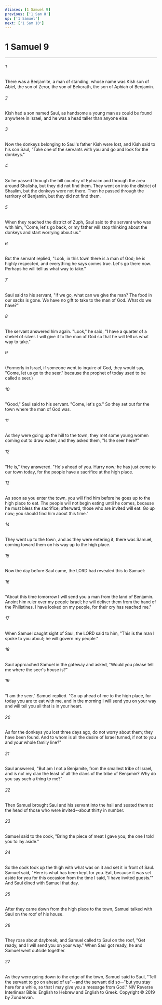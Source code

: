 ```yaml
---
Aliases: [1 Samuel 9]
previous: ['1 Sam 8']
up: ['1 Samuel']
next: ['1 Sam 10']
---
```

# 1 Samuel 9

***


###### 1 
There was a Benjamite, a man of standing, whose name was Kish son of Abiel, the son of Zeror, the son of Bekorath, the son of Aphiah of Benjamin. 

###### 2 
Kish had a son named Saul, as handsome a young man as could be found anywhere in Israel, and he was a head taller than anyone else. 

###### 3 
Now the donkeys belonging to Saul's father Kish were lost, and Kish said to his son Saul, "Take one of the servants with you and go and look for the donkeys." 

###### 4 
So he passed through the hill country of Ephraim and through the area around Shalisha, but they did not find them. They went on into the district of Shaalim, but the donkeys were not there. Then he passed through the territory of Benjamin, but they did not find them. 

###### 5 
When they reached the district of Zuph, Saul said to the servant who was with him, "Come, let's go back, or my father will stop thinking about the donkeys and start worrying about us." 

###### 6 
But the servant replied, "Look, in this town there is a man of God; he is highly respected, and everything he says comes true. Let's go there now. Perhaps he will tell us what way to take." 

###### 7 
Saul said to his servant, "If we go, what can we give the man? The food in our sacks is gone. We have no gift to take to the man of God. What do we have?" 

###### 8 
The servant answered him again. "Look," he said, "I have a quarter of a shekel of silver. I will give it to the man of God so that he will tell us what way to take." 

###### 9 
(Formerly in Israel, if someone went to inquire of God, they would say, "Come, let us go to the seer," because the prophet of today used to be called a seer.) 

###### 10 
"Good," Saul said to his servant. "Come, let's go." So they set out for the town where the man of God was. 

###### 11 
As they were going up the hill to the town, they met some young women coming out to draw water, and they asked them, "Is the seer here?" 

###### 12 
"He is," they answered. "He's ahead of you. Hurry now; he has just come to our town today, for the people have a sacrifice at the high place. 

###### 13 
As soon as you enter the town, you will find him before he goes up to the high place to eat. The people will not begin eating until he comes, because he must bless the sacrifice; afterward, those who are invited will eat. Go up now; you should find him about this time." 

###### 14 
They went up to the town, and as they were entering it, there was Samuel, coming toward them on his way up to the high place. 

###### 15 
Now the day before Saul came, the LORD had revealed this to Samuel: 

###### 16 
"About this time tomorrow I will send you a man from the land of Benjamin. Anoint him ruler over my people Israel; he will deliver them from the hand of the Philistines. I have looked on my people, for their cry has reached me." 

###### 17 
When Samuel caught sight of Saul, the LORD said to him, "This is the man I spoke to you about; he will govern my people." 

###### 18 
Saul approached Samuel in the gateway and asked, "Would you please tell me where the seer's house is?" 

###### 19 
"I am the seer," Samuel replied. "Go up ahead of me to the high place, for today you are to eat with me, and in the morning I will send you on your way and will tell you all that is in your heart. 

###### 20 
As for the donkeys you lost three days ago, do not worry about them; they have been found. And to whom is all the desire of Israel turned, if not to you and your whole family line?" 

###### 21 
Saul answered, "But am I not a Benjamite, from the smallest tribe of Israel, and is not my clan the least of all the clans of the tribe of Benjamin? Why do you say such a thing to me?" 

###### 22 
Then Samuel brought Saul and his servant into the hall and seated them at the head of those who were invited--about thirty in number. 

###### 23 
Samuel said to the cook, "Bring the piece of meat I gave you, the one I told you to lay aside." 

###### 24 
So the cook took up the thigh with what was on it and set it in front of Saul. Samuel said, "Here is what has been kept for you. Eat, because it was set aside for you for this occasion from the time I said, 'I have invited guests.'" And Saul dined with Samuel that day. 

###### 25 
After they came down from the high place to the town, Samuel talked with Saul on the roof of his house. 

###### 26 
They rose about daybreak, and Samuel called to Saul on the roof, "Get ready, and I will send you on your way." When Saul got ready, he and Samuel went outside together. 

###### 27 
As they were going down to the edge of the town, Samuel said to Saul, "Tell the servant to go on ahead of us"--and the servant did so--"but you stay here for a while, so that I may give you a message from God." NIV Reverse Interlinear Bible: English to Hebrew and English to Greek. Copyright © 2019 by Zondervan.
